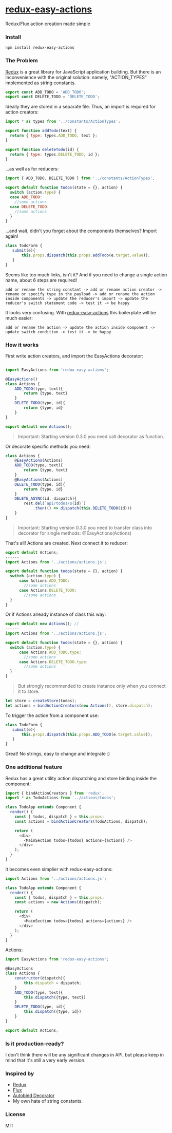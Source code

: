 # [redux-easy-actions](https://github.com/grigory-leonenko/redux-easy-actions)

Redux/Flux action creation made simple

### Install

```
npm install redux-easy-actions
```

### The Problem

[Redux](http://rackt.github.io/redux) is a great library for JavaScript application building. But there is an inconvenience with the original solution: namely, "ACTION_TYPES" implemented as string constants.


```js
export const ADD_TODO = 'ADD_TODO';
export const DELETE_TODO = 'DELETE_TODO';
```

Ideally they are stored in a separate file. Thus, an import is required for action creators:

```js
import * as types from '../constants/ActionTypes';

export function addTodo(text) {
  return { type: types.ADD_TODO, text };
}

export function deleteTodo(id) {
  return { type: types.DELETE_TODO, id };
}
```

...as well as for reducers:

```js
import { ADD_TODO, DELETE_TODO } from '../constants/ActionTypes';

export default function todos(state = {}, action) {
  switch (action.type) {
  case ADD_TODO:
    //some actions
  case DELETE_TODO:
    //some actions
  }
}
```

...and wait, didn't you forget about the components themselves? Import again!

```js
class TodoForm {
   submit(e){
       this.props.dispatch(this.props.addTodo(e.target.value));
   }
}
```

Seems like too much links, isn't it? And if you need to change a single action name, about 6 steps are required!

```
add or rename the string constant -> add or rename action creator -> rename or specify type in the payload -> add or rename the action inside components -> update the reducer's import -> update the reducer's switch statement code -> test it -> be happy
```

It looks very confusing. With [redux-easy-actions](https://github.com/grigory-leonenko/redux-easy-actions) this boilerplate will be much easier:

```
add or rename the action -> update the action inside component -> update switch condition -> test it -> be happy
```

### How it works

First write action creators, and import the EasyActions decorator:

```js

import EasyActions from 'redux-easy-actions';

@EasyActions()
class Actions {
    ADD_TODO(type, text){
        return {type, text}
    }
    DELETE_TODO(type, id){
        return {type, id}
    }
}

export default new Actions();

```
> Important: Starting version 0.3.0 you need call decorator as function.

Or decorate specific methods you need:

```js
class Actions {
    @EasyActions(Actions)
    ADD_TODO(type, text){
        return {type, text}
    }
    @EasyActions(Actions)
    DELETE_TODO(type, id){
        return {type, id}
    }
    DELETE_ASYNC(id, dispatch){
        rest.del(`api/todos/${id}`)
            .then(() => dispatch(this.DELETE_TODO(id)))
    }
}
```
> Important: Starting version 0.3.0 you need to transfer class into decorator for single methods: @EasyActions(Actions)

That's all! Actions are created. Next connect it to reducer:

```js
export default Actions;
------
import Actions from '../actions/actions.js';

export default function todos(state = {}, action) {
  switch (action.type) {
      case Actions.ADD_TODO:
        //some actions
      case Actions.DELETE_TODO:
        //some actions
  }
}

```
Or if Actions already instance of class this way:

```js
export default new Actions(); //
------
import Actions from '../actions/actions.js';

export default function todos(state = {}, action) {
  switch (action.type) {
      case Actions.ADD_TODO.type:
        //some actions
      case Actions.DELETE_TODO.type:
        //some actions
  }
}
```
> But strongly recommended to create instance only when you connect it to store.

```js
let store = createStore(todos);
let actions = bindActionCreators(new Actions(), store.dispatch);
```

To trigger the action from a component use:

```js
class TodoForm {
   submit(e){
       this.props.dispatch(this.props.ADD_TODO(e.target.value));
   }
}
```

Great! No strings, easy to change and integrate :)

### One additional feature

Redux has a great utility action dispatching and store binding inside the component:

```js
import { bindActionCreators } from 'redux';
import * as TodoActions from '../actions/todos';

class TodoApp extends Component {
  render() {
    const { todos, dispatch } = this.props;
    const actions = bindActionCreators(TodoActions, dispatch);

    return (
      <div>
        <MainSection todos={todos} actions={actions} />
      </div>
    );
  }
}
```

It becomes even simplier with redux-easy-actions:

```js
import Actions from '../actions/actions.js';

class TodoApp extends Component {
  render() {
    const { todos, dispatch } = this.props;
    const actions = new Actions(dispatch);

    return (
      <div>
        <MainSection todos={todos} actions={actions} />
      </div>
    );
  }
}
```

Actions:

```js
import EasyActions from 'redux-easy-actions';

@EasyActions
class Actions {
    constructor(dispatch){
        this.dispatch = dispatch;
    }
    ADD_TODO(type, text){
        this.dispatch({type, text})
    }
    DELETE_TODO(type, id){
        this.dispatch({type, id})
    }
}

export default Actions;
```

### Is it production-ready?

I don't think there will be any significant changes in API, but please keep in mind that it's still a very early version.

### Inspired by

* [Redux](http://rackt.github.io/redux)
* [Flux](https://facebook.github.io/flux/)
* [Autobind Decorator](https://github.com/andreypopp/autobind-decorator)
* My own hate of string constants.

### License

MIT
